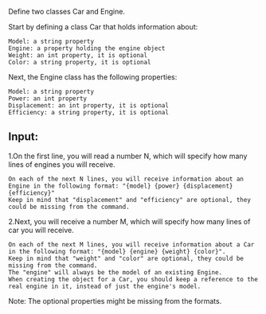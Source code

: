 Define two classes Car and Engine. 

Start by defining a class Car that holds information about:

	Model: a string property
	Engine: a property holding the engine object
	Weight: an int property, it is optional
	Color: a string property, it is optional

Next, the Engine class has the following properties:

	Model: a string property
	Power: an int property
	Displacement: an int property, it is optional
	Efficiency: a string property, it is optional

## Input:

1.On the first line, you will read a number N, which will specify how many lines of engines you will receive. 

	On each of the next N lines, you will receive information about an Engine in the following format: "{model} {power} {displacement} {efficiency}"
	Keep in mind that "displacement" and "efficiency" are optional, they could be missing from the command.

2.Next, you will receive a number M, which will specify how many lines of car you will receive. 

	On each of the next M lines, you will receive information about a Car in the following format: "{model} {engine} {weight} {color}".
	Keep in mind that "weight" and "color" are optional, they could be missing from the command.
	The "engine" will always be the model of an existing Engine.
	When creating the object for a Car, you should keep a reference to the real engine in it, instead of just the engine's model. 

Note: The optional properties might be missing from the formats.

